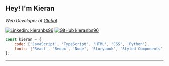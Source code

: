 <h2> Hey! I'm Kieran </h2>
<p><em>Web Developer at <a href="https://global.com/">Global</a></em></p>

[![Linkedin: kieranbs96](https://img.shields.io/badge/-kieranbs96-blue?style=flat-square&logo=Linkedin&logoColor=white&link=https://www.linkedin.com/in/kieranbs96/)](https://www.linkedin.com/in/kieranbs96/)
[![GitHub kieranbs96](https://img.shields.io/github/followers/kieranbs96?label=follow&style=social)](https://github.com/kieranbs96)

```javascript
const kieran = {
    code: ['JavaScript', 'TypeScript', 'HTML', 'CSS', 'Python'],
    tools: ['React', 'Redux', 'Node', 'Storybook', 'Styled Components', 'Jest', 'React Testing Library', 'Tailwind'],
};
```

---
